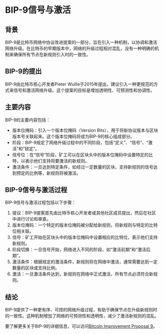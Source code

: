 ﻿# BIP-9信号与激活

## 背景

BIP-9是比特币网络中协议改进提案的一部分，旨在引入一种机制，以协调和激活网络升级。在比特币的早期版本中，网络的升级过程相对混乱，没有一种明确的机制来确保所有节点在新规则引入时的一致性。

## BIP-9的提出

BIP-9由比特币核心开发者Pieter Wuille于2015年提出，建议引入一种更规范的方式来信号和激活网络升级。这个提案的目标是增加透明性、可预测性和协调性。

## 主要内容

BIP-9的主要内容包括：

-   版本位掩码：引入一个版本位掩码（Version Bits），用于将新协议版本与区块版本号关联起来。这个版本位掩码将成为BIP-9的核心组成部分。
-   阶段：BIP-9规定了网络升级过程中的不同阶段，包括“定义”、“信号”、“激活”和“锁定”。
-   信号位：在“信号”阶段，矿工可以在区块头中的版本位掩码中设置特定的比特，以表示他们支持将要激活的新规则。
-   激活条件：一旦达到特定条件，如经过一定数量的区块，支持新规则的信号达到预定的比例等，新规则将被激活。

## BIP-9信号与激活过程

BIP-9信号与激活过程包括以下步骤：

1.  提议：BIP-9提案首先由比特币核心开发者或其他社区成员提出，然后在社区中进行讨论和审查。
2.  版本位掩码：一个特定的版本位掩码被分配给新规则，将新规则与特定的比特位相关联。
3.  信号：矿工开始在区块头中的版本位掩码中设置相应的比特位，表示他们支持新规则。
4.  阶段切换：一旦信号开始，网络进入不同的阶段，如“激活前期”和“激活后期”。
5.  激活条件：根据规定的激活条件，新规则将在网络中激活，通常需要达到一定数量的区块或支持比例。
6.  激活：一旦激活条件达到，新规则在网络中正式激活，所有节点必须符合新规则。

## 结论

BIP-9提供了一种更有序、可控的网络升级过程，有助于确保节点在升级新规则时的一致性。这种机制增加了网络的可预测性和透明性，减少了激活新规则的混乱。

要了解更多关于BIP-9的详细信息，可以访问[Bitcoin Improvement Proposal 9](https://github.com/bitcoin/bips/blob/master/bip-0009.mediawiki)。
